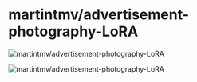 # martintmv/advertisement-photography-LoRA
![martintmv/advertisement-photography-LoRA](https://i.ibb.co/31nSXJD/Screenshot-2024-06-02-at-21-41-20.png)

![martintmv/advertisement-photography-LoRA](https://i.ibb.co/Gn5xBJQ/Screenshot-2024-06-02-at-21-46-06.png)